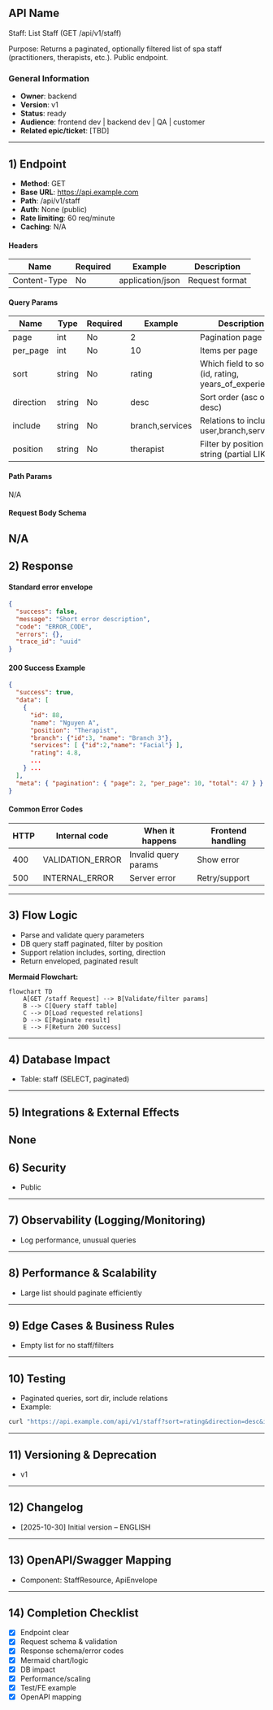 ## API Name
Staff: List Staff (GET /api/v1/staff)

Purpose: Returns a paginated, optionally filtered list of spa staff (practitioners, therapists, etc.). Public endpoint.

### General Information
- **Owner**: backend
- **Version**: v1
- **Status**: ready
- **Audience**: frontend dev | backend dev | QA | customer
- **Related epic/ticket**: [TBD]
---
## 1) Endpoint
- **Method**: GET
- **Base URL**: https://api.example.com
- **Path**: /api/v1/staff
- **Auth**: None (public)
- **Rate limiting**: 60 req/minute
- **Caching**: N/A

#### Headers
| Name         | Required | Example          | Description        |
|--------------|----------|------------------|--------------------|
| Content-Type | No       | application/json | Request format     |

#### Query Params
| Name       | Type   | Required | Example         | Description                                   |
|------------|--------|----------|-----------------|------------------------------------------------|
| page       | int    | No       | 2               | Pagination page                               |
| per_page   | int    | No       | 10              | Items per page                                |
| sort       | string | No       | rating          | Which field to sort by (id, rating, years_of_experience) |
| direction  | string | No       | desc            | Sort order (asc or desc)                      |
| include    | string | No       | branch,services | Relations to include: user,branch,services    |
| position   | string | No       | therapist       | Filter by position string (partial LIKE)      |

#### Path Params
N/A
#### Request Body Schema
N/A
---
## 2) Response
#### Standard error envelope
```json
{
  "success": false,
  "message": "Short error description",
  "code": "ERROR_CODE",
  "errors": {},
  "trace_id": "uuid"
}
```
#### 200 Success Example
```json
{
  "success": true,
  "data": [
    {
      "id": 88,
      "name": "Nguyen A",
      "position": "Therapist",
      "branch": {"id":3, "name": "Branch 3"},
      "services": [ {"id":2,"name": "Facial"} ],
      "rating": 4.8,
      ...
    } ...
  ],
  "meta": { "pagination": { "page": 2, "per_page": 10, "total": 47 } }
}
```
#### Common Error Codes
| HTTP | Internal code    | When it happens         | Frontend handling |
|------|------------------|-------------------------|-------------------|
| 400  | VALIDATION_ERROR | Invalid query params    | Show error        |
| 500  | INTERNAL_ERROR   | Server error            | Retry/support     |
---
## 3) Flow Logic
- Parse and validate query parameters
- DB query staff paginated, filter by position
- Support relation includes, sorting, direction
- Return enveloped, paginated result

**Mermaid Flowchart:**
```mermaid
flowchart TD
    A[GET /staff Request] --> B[Validate/filter params]
    B --> C[Query staff table]
    C --> D[Load requested relations]
    D --> E[Paginate result]
    E --> F[Return 200 Success]
```
---
## 4) Database Impact
- Table: staff (SELECT, paginated)
---
## 5) Integrations & External Effects
None
---
## 6) Security
- Public
---
## 7) Observability (Logging/Monitoring)
- Log performance, unusual queries
---
## 8) Performance & Scalability
- Large list should paginate efficiently
---
## 9) Edge Cases & Business Rules
- Empty list for no staff/filters
---
## 10) Testing
- Paginated queries, sort dir, include relations
- Example:
```bash
curl "https://api.example.com/api/v1/staff?sort=rating&direction=desc&include=branch"
```
---
## 11) Versioning & Deprecation
- v1
---
## 12) Changelog
- [2025-10-30] Initial version – ENGLISH
---
## 13) OpenAPI/Swagger Mapping
- Component: StaffResource, ApiEnvelope
---
## 14) Completion Checklist
- [x] Endpoint clear
- [x] Request schema & validation
- [x] Response schema/error codes
- [x] Mermaid chart/logic
- [x] DB impact
- [x] Performance/scaling
- [x] Test/FE example
- [x] OpenAPI mapping
